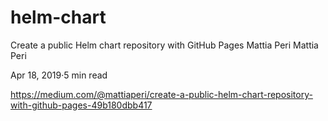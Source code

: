 # helm-chart
Create a public Helm chart repository with GitHub Pages
Mattia Peri
Mattia Peri

Apr 18, 2019·5 min read

https://medium.com/@mattiaperi/create-a-public-helm-chart-repository-with-github-pages-49b180dbb417
